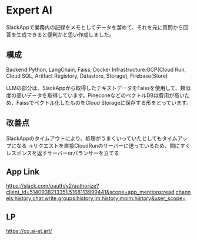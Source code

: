 # Expert AI

SlackAppで業務内の記録をメモとしてデータを溜めて、それを元に質問から回答を生成できると便利かと思い作成しました。

## 構成
Backend:Python, LangChain, Faiss, Docker
Infrastructure:GCP(Cloud Run, Cloud SQL, Artifact Registory, Datastore, Storage), Firebase(Store)

LLMの部分は、SlackAppから取得したテキストデータをFaissを使用して、類似度の高いデータを取得しています。PineconeなどのベクトルDBは費用が高いため、Faissでベクトル化したものをCloud Storageに保存する形をとっています。

## 改善点
SlackAppのタイムアウトにより、処理がうまくいっていたとしてもタイムアップになる
->リクエストを直接CloudRunのサーバーに送っているため、間にすぐレスポンスを返すサーバーorバランサーを立てる

## App Link
https://slack.com/oauth/v2/authorize?client_id=5140938213351.5168113999441&scope=app_mentions:read,channels:history,chat:write,groups:history,im:history,mpim:history&user_scope=

## LP
https://co.ai-st.art/